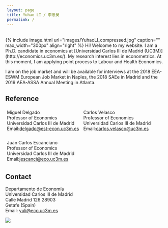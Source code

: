 ```yaml
---
layout: page
title: Yuhao LI / 李愚昊
permalink: /
---
```

<html>
<head>
<!-- Global site tag (gtag.js) - Google Analytics -->
<script async src="https://www.googletagmanager.com/gtag/js?id=UA-123587654-1"></script>
<script>
  window.dataLayer = window.dataLayer || [];
  function gtag(){dataLayer.push(arguments);}
  gtag('js', new Date());

  gtag('config', 'UA-123587654-1');
</script>
</head>
</html>
{% include image.html url="images/YuhaoLI_compressed.jpg" caption="" max_width="300px" align="right" %}
Hi! Welcome to my website. I am a Ph.D. candidate in economics at [Universidad Carlos III de Madrid (UC3M)](http://economics.uc3m.es/). My research interest lies in econometrics.
At this moment, I am applying point process to Labour and Health Economics.   

I am on the job market and will be available for interviews at the 2018 EEA-ESWM European Job Market in Naples, the 2018 SAEe in Madrid and the 2019 AEA-ASSA Annual Meeting in Atlanta.

## Reference
<html>
  <head>
    <style type="text/css">
      div {
      display: inline-block;
      padding: 5px;
      }
    </style>
  </head>
  <body>
    <div>Miguel Delgado <br/> Professor of Economics <br/> Universidad Carlos III de Madrid <br/> Email:<a href="mailto:delgado@est-econ.uc3m.es">delgado@est-econ.uc3m.es</a> </div>    
    <div>Carlos Velasco <br/> Professor of Economics <br/> Universidad Carlos III de Madrid <br/> Email:<a href="mailto:carlos.velasco@uc3m.es">carlos.velasco@uc3m.es</a></div> <br/> <br/>
    <div> Juan Carlos Escanciano <br/> Professor of Economics <br/> Universidad Carlos III de Madrid <br/> Email:<a href="mailto:jescanci@eco.uc3m.es">jescanci@eco.uc3m.es</a> </div>
  </body>
</html>


## Contact

Departamento de Economía <br />
Universidad Carlos III de Madrid <br />
Calle Madrid 126 28903 <br />
Getafe (Spain) <br />
Email: [yuli@eco.uc3m.es](mailto:yuli@eco.uc3m.es)

<img src="https://78.media.tumblr.com/28a92b253dfca9ba2c9b846f17dc9405/tumblr_p9eh6zqwAQ1xuk2jbo1_500.png" />


